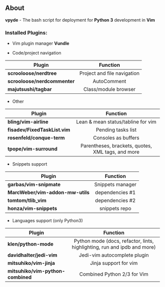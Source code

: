## About

**vpyde** - The bash script for deployment for **Python 3** development in **Vim**
</br>

### Installed Plugins:


* Vim plugin manager **Vundle**

* Code/project navigation

| Plugin        | Function          | 
| ------------- |:-------------:| 
| **scrooloose/nerdtree**	       | Project and file navigation | 
| **scrooloose/nerdcommenter**     | AutoComment     | 
| **majutsushi/tagbar** | Class/module browser      |  

* Other

| Plugin        | Function          | 
| ------------- |:-------------:| 
| **bling/vim-airline**	       | Lean & mean status/tabline for vim | 
| **fisadev/FixedTaskList.vim**     |  Pending tasks list     | 
| **rosenfeld/conque-term**  | Consoles as buffers      |  
|**tpope/vim-surround**  | Parentheses, brackets, quotes, XML tags, and more      |  

* Snippets support

| Plugin        | Function          | 
| ------------- |:-------------:| 
| **garbas/vim-snipmate**	       | Snippets manager | 
| **MarcWeber/vim-addon-mw-utils**     |  dependencies #1    | 
| **tomtom/tlib_vim**  | dependencies #2      |  
|**honza/vim-snippets**  | snippets repo      |  


* Languages support (only Python3)

| Plugin        | Function          | 
| ------------- |:-------------:| 
| **klen/python-mode**	       | Python mode (docs, refactor, lints, highlighting, run and ipdb and more)| 
| **davidhalter/jedi-vim**     |  Jedi-vim autocomplete plugin    | 
| **mitsuhiko/vim-jinja**  | Jinja support for vim     |  
|**mitsuhiko/vim-python-combined**  | Combined Python 2/3 for Vim      |  
